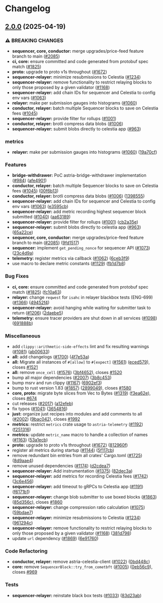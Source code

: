 # Changelog

## [2.0.0](https://github.com/astriaorg/astria-release-test/compare/sequencer-relayer-vv1.0.1...sequencer-relayer-vv2.0.0) (2025-04-19)


### ⚠ BREAKING CHANGES

* **sequencer, core, conductor:** merge upgrades/price-feed feature branch to main ([#2085](https://github.com/astriaorg/astria-release-test/issues/2085))
* **ci, core:** ensure committed and code generated from protobuf spec match ([#1825](https://github.com/astriaorg/astria-release-test/issues/1825))
* **proto:** upgrade to proto v1s throughout ([#1672](https://github.com/astriaorg/astria-release-test/issues/1672))
* **sequencer-relayer:** minimize resubmissions to Celestia ([#1234](https://github.com/astriaorg/astria-release-test/issues/1234))
* **sequencer-relayer:** remove functionality to restrict relaying blocks to only those proposed by a given validator ([#1168](https://github.com/astriaorg/astria-release-test/issues/1168))
* **sequencer-relayer:** add chain IDs for sequencer and Celestia to config env vars ([#1063](https://github.com/astriaorg/astria-release-test/issues/1063))
* **relayer:** make per submission gauges into histograms ([#1060](https://github.com/astriaorg/astria-release-test/issues/1060))
* **conductor, relayer:** batch multiple Sequencer blocks to save on Celestia fees ([#1045](https://github.com/astriaorg/astria-release-test/issues/1045))
* **sequencer-relayer:** provide filter for rollups ([#1001](https://github.com/astriaorg/astria-release-test/issues/1001))
* **conductor, relayer:** brotli compress data blobs ([#1006](https://github.com/astriaorg/astria-release-test/issues/1006))
* **sequencer-relayer:** submit blobs directly to celestia app ([#963](https://github.com/astriaorg/astria-release-test/issues/963))

### metrics

* **relayer:** make per submission gauges into histograms ([#1060](https://github.com/astriaorg/astria-release-test/issues/1060)) ([19a70cf](https://github.com/astriaorg/astria-release-test/commit/19a70cfa3bbff41c8887162adc74c8f12c1be0a1))


### Features

* **bridge-withdrawer:** PoC astria-bridge-withdrawer implementation ([#984](https://github.com/astriaorg/astria-release-test/issues/984)) ([afe4901](https://github.com/astriaorg/astria-release-test/commit/afe4901827d636a51a4c774f2ef4c8ee082db19c))
* **conductor, relayer:** batch multiple Sequencer blocks to save on Celestia fees ([#1045](https://github.com/astriaorg/astria-release-test/issues/1045)) ([00f6b13](https://github.com/astriaorg/astria-release-test/commit/00f6b13d4b1e657d7da092f8f873d73b05db99b2))
* **conductor, relayer:** brotli compress data blobs ([#1006](https://github.com/astriaorg/astria-release-test/issues/1006)) ([1398555](https://github.com/astriaorg/astria-release-test/commit/13985559c54e7860b8d46bd0e6b18bf4583a3c67))
* **sequencer-relayer:** add chain IDs for sequencer and Celestia to config env vars ([#1063](https://github.com/astriaorg/astria-release-test/issues/1063)) ([e3595cb](https://github.com/astriaorg/astria-release-test/commit/e3595cb3071895255eef803e5d0e9c4bb21e7630))
* **sequencer-relayer:** add metric recording highest sequencer block submitted ([#1040](https://github.com/astriaorg/astria-release-test/issues/1040)) ([aa63189](https://github.com/astriaorg/astria-release-test/commit/aa63189cbf7768bc06cd0f5ff6ea2fa59902d5cf))
* **sequencer-relayer:** provide filter for rollups ([#1001](https://github.com/astriaorg/astria-release-test/issues/1001)) ([cb2a35e](https://github.com/astriaorg/astria-release-test/commit/cb2a35ecafb46bada1ccbeac9086ff0f48119faf))
* **sequencer-relayer:** submit blobs directly to celestia app ([#963](https://github.com/astriaorg/astria-release-test/issues/963)) ([65a22ce](https://github.com/astriaorg/astria-release-test/commit/65a22ce5968d048602eb7137772372b903fdf2b9))
* **sequencer, core, conductor:** merge upgrades/price-feed feature branch to main ([#2085](https://github.com/astriaorg/astria-release-test/issues/2085)) ([9fd1517](https://github.com/astriaorg/astria-release-test/commit/9fd15173da036a3394f3a774df5c72a985e32aee))
* **sequencer:** implement `get_pending_nonce` for sequencer API ([#1073](https://github.com/astriaorg/astria-release-test/issues/1073)) ([23c4d9a](https://github.com/astriaorg/astria-release-test/commit/23c4d9ae8c89f3c6982f5e78244bfad45f561e6d))
* **telemetry:** register metrics via callback ([#1062](https://github.com/astriaorg/astria-release-test/issues/1062)) ([6ceb3f9](https://github.com/astriaorg/astria-release-test/commit/6ceb3f97503566a47f3bbe6ccfaab7e296848fe7))
* use macro to declare metric constants ([#1129](https://github.com/astriaorg/astria-release-test/issues/1129)) ([fb1d7b8](https://github.com/astriaorg/astria-release-test/commit/fb1d7b86a3bbd98793b294894f1c65c81c1c414e))


### Bug Fixes

* **ci, core:** ensure committed and code generated from protobuf spec match ([#1825](https://github.com/astriaorg/astria-release-test/issues/1825)) ([fc10a63](https://github.com/astriaorg/astria-release-test/commit/fc10a63a82d2854420271f3b03268e31e40b1cd7))
* **relayer:** change `reqwest` for `isahc` in relayer blackbox tests (ENG-699) ([#1366](https://github.com/astriaorg/astria-release-test/issues/1366)) ([49452f4](https://github.com/astriaorg/astria-release-test/commit/49452f41dd81ff10b97aeb3149e943d07e355d6b))
* **sequencer-relayer:** avoid hanging while waiting for submitter task to return ([#1206](https://github.com/astriaorg/astria-release-test/issues/1206)) ([2daebe5](https://github.com/astriaorg/astria-release-test/commit/2daebe5f93cdbe5c3da89bdd7442d2e316fe0307))
* **telemetry:** ensure tracer providers are shut down in all services ([#1098](https://github.com/astriaorg/astria-release-test/issues/1098)) ([691888b](https://github.com/astriaorg/astria-release-test/commit/691888bc5c3daf4dcbb243734f11b88d48569a7e))


### Miscellaneous

* add `clippy::arithmetic-side-effects` lint and fix resulting warnings ([#1081](https://github.com/astriaorg/astria-release-test/issues/1081)) ([ab00633](https://github.com/astriaorg/astria-release-test/commit/ab00633808dba175e0bc5e1fd8712f81a56c6541))
* **all:** add changelogs ([#1700](https://github.com/astriaorg/astria-release-test/issues/1700)) ([4f7e53a](https://github.com/astriaorg/astria-release-test/commit/4f7e53a7da874e7b198c102da74da54729999e7a))
* **all:** Migrate all instances of `#[allow]` to `#[expect]` ([#1561](https://github.com/astriaorg/astria-release-test/issues/1561)) ([eced579](https://github.com/astriaorg/astria-release-test/commit/eced5797ead1ee6bd094d3574fe61cdad04e5702)), closes [#1521](https://github.com/astriaorg/astria-release-test/issues/1521)
* **all:** remove `once_cell` ([#1576](https://github.com/astriaorg/astria-release-test/issues/1576)) ([3bf4652](https://github.com/astriaorg/astria-release-test/commit/3bf4652899fd6ab1d5fd6e9caca7369d078bbc40)), closes [#1520](https://github.com/astriaorg/astria-release-test/issues/1520)
* bump all major dependencies ([#2007](https://github.com/astriaorg/astria-release-test/issues/2007)) ([3b8c453](https://github.com/astriaorg/astria-release-test/commit/3b8c453f10d2d02f4be934aaaecd9d9ab76c0202))
* bump msrv and run clippy ([#1167](https://github.com/astriaorg/astria-release-test/issues/1167)) ([6902ef3](https://github.com/astriaorg/astria-release-test/commit/6902ef35370e5980a76302fc756e1a9a56af21b5))
* bump to rust version 1.83 ([#1857](https://github.com/astriaorg/astria-release-test/issues/1857)) ([2899049](https://github.com/astriaorg/astria-release-test/commit/2899049bf0dd5bd7ba05927a5daf73ee986a46dc)), closes [#1580](https://github.com/astriaorg/astria-release-test/issues/1580)
* **core, proto:** migrate byte slices from Vec to Bytes ([#1319](https://github.com/astriaorg/astria-release-test/issues/1319)) ([f3ea62e](https://github.com/astriaorg/astria-release-test/commit/f3ea62eaf47035c5936039abf170522092ff2b36)), closes [#674](https://github.com/astriaorg/astria-release-test/issues/674)
* cut releases ([#2017](https://github.com/astriaorg/astria-release-test/issues/2017)) ([a12efeb](https://github.com/astriaorg/astria-release-test/commit/a12efeb0e4000d8ac2adc4e70ced4954cfbbb94c))
* fix typos ([#1041](https://github.com/astriaorg/astria-release-test/issues/1041)) ([3654816](https://github.com/astriaorg/astria-release-test/commit/3654816a921411f8b9214de8af8430709618ad56))
* **just:** organize just recipes into modules and add comments to all ([#2002](https://github.com/astriaorg/astria-release-test/issues/2002)) ([9bac042](https://github.com/astriaorg/astria-release-test/commit/9bac0422a4c8be8a850f006f14cda7f7441b8fd7)), closes [#1992](https://github.com/astriaorg/astria-release-test/issues/1992)
* **metrics:** restrict `metrics` crate usage to `astria-telemetry` ([#1192](https://github.com/astriaorg/astria-release-test/issues/1192)) ([f251316](https://github.com/astriaorg/astria-release-test/commit/f25131683865a8952a9b2cf24b1e541a882b571a))
* **metrics:** update `metric_name` macro to handle a collection of names ([#1163](https://github.com/astriaorg/astria-release-test/issues/1163)) ([53a1ecb](https://github.com/astriaorg/astria-release-test/commit/53a1ecb5afca0ccdbf412674eaca96227d377379))
* **proto:** upgrade to proto v1s throughout ([#1672](https://github.com/astriaorg/astria-release-test/issues/1672)) ([812960f](https://github.com/astriaorg/astria-release-test/commit/812960f713d07d7aeed479c5e805d6238fe20312))
* register all metrics during startup ([#1144](https://github.com/astriaorg/astria-release-test/issues/1144)) ([5f117cb](https://github.com/astriaorg/astria-release-test/commit/5f117cb9148016070297f0a4eb1e1f975fc94e4a))
* remove redundant bin entries from all crates' Cargo.toml ([#1725](https://github.com/astriaorg/astria-release-test/issues/1725)) ([8d9aae4](https://github.com/astriaorg/astria-release-test/commit/8d9aae4027ac4c0eb6758f2fb620e5e378f5e76b))
* remove unused dependencies ([#1174](https://github.com/astriaorg/astria-release-test/issues/1174)) ([d2cdea7](https://github.com/astriaorg/astria-release-test/commit/d2cdea7f77099e181acdbfcabf6464eb8ed3e6bb))
* **sequencer-relayer:** Add instrumentation ([#1375](https://github.com/astriaorg/astria-release-test/issues/1375)) ([82dec3a](https://github.com/astriaorg/astria-release-test/commit/82dec3a2bec880d33a34e301aabfc8a73beb3428))
* **sequencer-relayer:** add metrics for recording Celestia fees ([#1742](https://github.com/astriaorg/astria-release-test/issues/1742)) ([3c6e456](https://github.com/astriaorg/astria-release-test/commit/3c6e456c23fa9ab0b6aeca5fb5eef7d90931b8ff))
* **sequencer-relayer:** add timeout to gRPCs to Celestia app ([#1191](https://github.com/astriaorg/astria-release-test/issues/1191)) ([f6171b1](https://github.com/astriaorg/astria-release-test/commit/f6171b1d37f839f4b55eb362db339326f2446c3c))
* **sequencer-relayer:** change blob submitter to use boxed blocks ([#1863](https://github.com/astriaorg/astria-release-test/issues/1863)) ([85d356c](https://github.com/astriaorg/astria-release-test/commit/85d356c0575223e66000ba422a7a54661bf1a4db)), closes [#1860](https://github.com/astriaorg/astria-release-test/issues/1860)
* **sequencer-relayer:** change compression ratio calculation ([#1075](https://github.com/astriaorg/astria-release-test/issues/1075)) ([59bdae7](https://github.com/astriaorg/astria-release-test/commit/59bdae76338cbdab0f889f68f5ca0871f51dff95))
* **sequencer-relayer:** minimize resubmissions to Celestia ([#1234](https://github.com/astriaorg/astria-release-test/issues/1234)) ([961294c](https://github.com/astriaorg/astria-release-test/commit/961294c82c2484423653fea1d690f57ec08cf2e8))
* **sequencer-relayer:** remove functionality to restrict relaying blocks to only those proposed by a given validator ([#1168](https://github.com/astriaorg/astria-release-test/issues/1168)) ([381d798](https://github.com/astriaorg/astria-release-test/commit/381d798ef86fb68df0d9b19237a241754f1c0cba))
* update `url` dependency ([#1869](https://github.com/astriaorg/astria-release-test/issues/1869)) ([6e91760](https://github.com/astriaorg/astria-release-test/commit/6e91760cd67832db997c1534b5dc0394d7d0d113))


### Code Refactoring

* **conductor, relayer:** remove astria-celestia-client ([#1022](https://github.com/astriaorg/astria-release-test/issues/1022)) ([0bd448c](https://github.com/astriaorg/astria-release-test/commit/0bd448c1f594971cb09f3dcf5f8ea0dff61448a1))
* **core:** remove `SequencerBlock::try_from_cometbft` ([#1005](https://github.com/astriaorg/astria-release-test/issues/1005)) ([0eb56c9](https://github.com/astriaorg/astria-release-test/commit/0eb56c9ca5c36b8dc095afeea153e61a1e1590f0)), closes [#969](https://github.com/astriaorg/astria-release-test/issues/969)


### Tests

* **sequencer-relayer:** reinstate black box tests ([#1033](https://github.com/astriaorg/astria-release-test/issues/1033)) ([83d23ab](https://github.com/astriaorg/astria-release-test/commit/83d23ab147b473936cb7f0638fee7651a3c33b3c))
